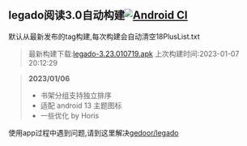 ## legado阅读3.0自动构建[![Android CI](https://github.com/10bits/gedoor-Build/workflows/Android%20CI/badge.svg)](https://github.com/10bits/gedoor-Build/actions)

默认从最新发布的tag构建,每次构建会自动清空18PlusList.txt

> 最新构建下载:[legado-3.23.010719.apk](https://github.com/xcbt9527/gedoor-Build/releases/download/legado-3.23.010719/legado-3.23.010719.apk) 上次构建时间:2023-01-07 20:12:29
<!--start-->
> **2023/01/06**
> 
> * 书架分组支持独立排序
> * 适配 android 13 主题图标
> * 一些优化 by Horis
<!--end-->
  
使用app过程中遇到问题,请到这里解决[gedoor/legado](https://github.com/gedoor/legado/issues)

